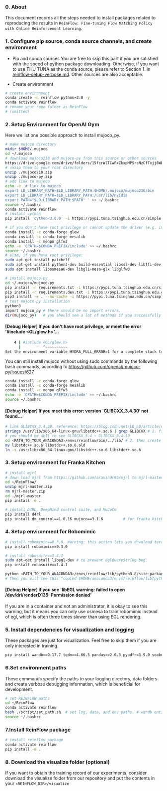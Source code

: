 ### 0. About

This document records all the steps needed to install packages related to reproducing the results in `ReinFlow: Fine-tuning Flow Matching Policy with Online Reinforcement Learning`. 


### 1. Configure pip source, conda source channels, and create environment
* Pip and conda sources
You are free to skip this part if you are satisfied with the speed of python package downloading. 
Otherwise, if you want to use THU TUNA as the conda source, please refer to Section 1. in [reinflow-setup-verbose.md](reinflow-setup-verbose.md). Other sources are also acceptable. 

* Create environment
```bash
# create environment
conda create -n reinflow python=3.8 -y
conda activate reinflow
# rename your repo folder as ReinFlow
# (omitted)
```


### 2. Setup Environment for OpenAI Gym
Here we list one possible approach to install mujoco_py. 

```bash
# make mujoco directory
mkdir $HOME/.mujoco
cd ~/.mujoco 
# download mujoco210 and mujoco-py from this source or other sources
https://drive.google.com/drive/folders/15fcrWlTCwFxZkxpMPSrcNzCfTxjj8WE4?usp=sharing
# unzip them to your root directory
unzip ./mujoco210.zip
unzip ./mujoco-py.zip
# add link to mujoco
echo -e '# link to mujoco
export LD_LIBRARY_PATH=$LD_LIBRARY_PATH:$HOME/.mujoco/mujoco210/bin
export LD_LIBRARY_PATH=$LD_LIBRARY_PATH:/usr/lib/nvidia 
export PATH="$LD_LIBRARY_PATH:$PATH" ' >> ~/.bashrc
source ~/.bashrc
conda activate reinflow
# install cython
pip install 'cython<3.0.0' -i https://pypi.tuna.tsinghua.edu.cn/simple

# if you don't have root privilege or cannot update the driver (e.g. in a container)
conda install -c conda-forge glew
conda install -c conda-forge mesalib
conda install -c menpo glfw3
echo -e 'CPATH=$CONDA_PREFIX/include' >> ~/.bashrc
source ~/.bashrc
# else, if you have root privilege: 
sudo apt-get install patchelf
sudo apt-get install python3-dev build-essential libssl-dev libffi-dev libxml2-dev  
sudo apt install libosmesa6-dev libgl1-mesa-glx libglfw3

# install mujoco-py
cd ~/.mujoco/mujoco-py
pip install -r requirements.txt -i https://pypi.tuna.tsinghua.edu.cn/simple
pip install -r requirements.dev.txt -i https://pypi.tuna.tsinghua.edu.cn/simple
pip3 install -e . --no-cache -i https://pypi.tuna.tsinghua.edu.cn/simple
# test mujoco-py installation 
python3
import mujoco_py # there should be no import errors. 
dir(mujoco_py)   # you should see a lot of methods if you successfully installed mujoco_py. 
```

#### [Debug Helper] If you don't have root privilege, or meet the error '#include <GL/glew.h>'...
```bash
    4 | #include <GL/glew.h>
      |          ^~~~~~~~~~~
Set the environment variable HYDRA_FULL_ERROR=1 for a complete stack trace.
```
You can still install mujoco without using sudo commands by the following bash commands, according to https://github.com/openai/mujoco-py/issues/627
```bash
conda install -c conda-forge glew
conda install -c conda-forge mesalib
conda install -c menpo glfw3
echo -e 'CPATH=$CONDA_PREFIX/include' >> ~/.bashrc
source ~/.bashrc
```

#### [Debug Helper] If you meet this error: version `GLIBCXX_3.4.30‘ not found...
```bash
# link GLIBCXX_3.4.30. reference: https://blog.csdn.net/L0_L0/article/details/129469593
strings /usr/lib/x86_64-linux-gnu/libstdc++.so.6 | grep GLIBCXX # 1. first check if the thing exists: 
# you should be ablt to see GLIBCXX_3.4 ~ GLIBCXX_3.4.30
cd <PATH_TO_YOUR_ANACONDA3>/envs/reinflow/bin/../lib/ # 2. then create soft links
mv libstdc++.so.6 libstdc++.so.6.old
ln -s /usr/lib/x86_64-linux-gnu/libstdc++.so.6 libstdc++.so.6
```


### 3. Setup environment for Franka Kitchen
```bash
# install mjrl
# down load mjrl from https://github.com/aravindr93/mjrl to mjrl-master.zip
cd ~/ReinFlow/
unzip mjrl-master.zip
rm mjrl-master.zip
cd ./mjrl-master
pip install -e .

# install D4RL, DeepMind control suite, and MuJoCo
pip install d4rl
pip install dm_control==1.0.16 mujoco==3.1.6         # for franka kitchen
```

### 4. Setup environment for Robomimic
```bash
# install robomimic==0.3.0. Warning: this action lets you download torch and cudann, be careful of the space consumption. 
pip install robomimic==0.3.0

# install robosuite==1.4.1
sudo apt-get install libegl-dev # to prevent eglQueryString bug.
pip install robosuite==1.4.1 

python <PATH_TO_YOUR_ANACONDA3>/envs/reinflow/lib/python3.8/site-packages/robosuite/scripts/setup_macros.py # add links
# then you will see this "copied $HOME/anaconda3/envs/reinflow/lib/python3.8/site-packages/robosuite/macros.py to $HOME/anaconda3/envs/reinflow/lib/python3.8/site-packages/robosuite/macros_private.py"
```

#### [Debug Helper] if you see `libEGL warning: failed to open /dev/dri/renderD135: Permission denied'
If you are in a container and not an administrator, it is okay to see this warning, but it means you can only use osmesa to train robomimic instead of egl, 
which is often three times slower than using EGL rendering. 

### 5. Install dependencies for visualization and logging 
These packages are just for visualization. Feel free to skip them if you are only interested in training. 
```bash
pip install wandb==0.17.7 tqdm==4.66.5 pandas==2.0.3 pypdf>=3.9.0 seaborn==0.13.2
```

### 6.Set environment paths
These commands specify the paths to your logging directory, data folders and create verbose debugging information, which is beneficial for development. 
```bash
# set REINFLOW paths
cd ~/ReinFlow 
conda activate reinflow
bash ./script/set_path.sh  # set log, data, and env paths. # wandb entity: 
source ~/.bashrc
```

### 7.Install ReinFlow package
```bash
# install reinflow package
conda activate reinflow
pip install -e .
```

### 8. Download the visualize folder (optional)
If you want to obtain the training record of our experiments, consider download the visualize folder from our repository and put the contents in your `<REINFLOW_DIR>/visualize`




